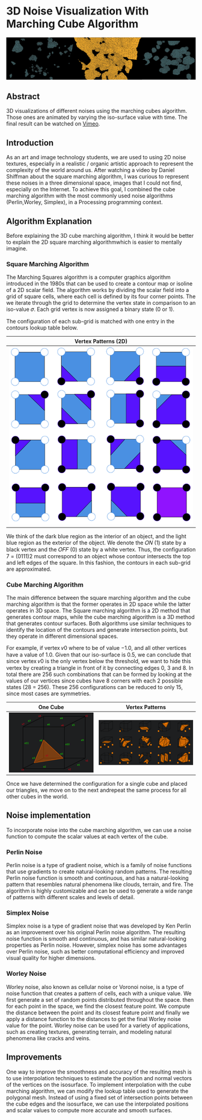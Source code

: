 # 3D Noise Visualization With Marching Cube Algorithm

![3D noise visualization teaser](./images/noise-teaser-2.png)

## Abstract
3D visualizations of different noises using the marching cubes algorithm. Those ones are animated by varying the iso-surface value with time. The final result can be watched on [Vimeo](https://vimeo.com/808352034).

<!--- GIF animation
![3D noise animation](./images/gif_cu_marching3.gif)
--->

## Introduction
As an art and image technology students, we are used to using 2D noise textures, especially in a realistic / organic artistic approach to represent the complexity of the world around us. After watching a video by Daniel Shiffman about the square marching algorithm, I was curious to represent these noises in a three dimensional space, images that I could not find, especially on the Internet. To achieve this goal, I combined the cube marching algorithm with the most commonly used noise algorithms (Perlin,Worley, Simplex), in a Processing programming context.


## Algorithm Explanation
Before explaining the 3D cube marching algorithm, I think it would be better to explain the 2D square marching algorithmwhich is easier to mentally imagine.

### Square Marching Algorithm
The Marching Squares algorithm is a computer graphics algorithm introduced in the 1980s that can be used to create a contour map or isoline of a 2D scalar field. The algorithm works by dividing the scalar field into a grid of square cells, where each cell is defined by its four corner points. The we iterate through the grid to determine the vertex state in comparison to an iso-value 𝜎. Each grid vertex is now assigned a binary state (0 or 1).

The configuration of each sub-grid is matched with one entry in the contours lookup table below.

Vertex Patterns (2D)          |  
:-------------------------:   |
![](./images/sq_march_00.png) |

We think of the dark blue region as the interior of an object, and the light blue region as the exterior of the object. We denote the 𝑂𝑁 (1) state by a black vertex and the 𝑂𝐹𝐹 (0) state by a white vertex. Thus, the configuration 7 = (0111)2 must correspond to an object whose contour intersects the top and left edges of the square. In this fashion, the contours in each sub-grid are approximated.


### Cube Marching Algorithm
The main difference between the square marching algorithm and the cube marching algorithm is that the former operates in 2D space while the latter operates in 3D space. The Square marching algorithm is a 2D method that generates contour maps, while the cube marching algorithm is a 3D method that generates contour surfaces. Both algorithms use similar techniques to identify the location of the contours and generate intersection points, but they operate in different dimensional spaces.


For example, if vertex 𝑣0 where to be of value −1.0, and all other vertices have a value of 1.0. Given that our iso-surface is 0.5, we can conclude that since vertex 𝑣0 is the only vertex below the threshold, we want to hide this vertex by creating a triangle in front of it by connecting edges 0, 3 and 8.
In total there are 256 such combinations that can be formed by looking at the values of our vertices since cubes have 8 corners with each 2 possible states (28 = 256). These 256 configurations can be reduced to only 15, since most cases are symmetries.



One Cube                       |  Vertex Patterns
:-------------------------:|:-------------------------:
![](./images/cu_march_00.png)  |  ![](./images/cu_march_01.png)

Once we have determined the configuration for a single cube and placed our triangles, we move on to the next andrepeat the same process for all other cubes in the world.

## Noise implementation
To incorporate noise into the cube marching algorithm, we can use a noise function to compute the scalar values at each vertex of the cube.

### Perlin Noise
Perlin noise is a type of gradient noise, which is a family of noise functions that use gradients to create natural-looking
random patterns. The resulting Perlin noise function is smooth and continuous, and has a natural-looking pattern that resembles natural phenomena like clouds, terrain, and fire. The algorithm is highly customizable and can be used to generate a wide range of patterns with different scales and levels of detail.

### Simplex Noise
Simplex noise is a type of gradient noise that was developed by Ken Perlin as an improvement over his original Perlin
noise algorithm. The resulting noise function is smooth and continuous, and has similar natural-looking properties as Perlin noise. However, simplex noise has some advantages over Perlin noise, such as better computational efficiency and improved visual quality for higher dimensions.

### Worley Noise
Worley noise, also known as cellular noise or Voronoi noise, is a type of noise function that creates a pattern of cells, each
with a unique value. We first generate a set of random points distributed throughout the space. then for each point in the space, we find the closest feature point. We compute the distance between the point and its closest feature point and finally we apply a distance function to the distances to get the
final Worley noise value for the point. Worley noise can be used for a variety of applications, such as creating textures, generating terrain, and modeling natural phenomena like cracks and veins.

## Improvements

One way to improve the smoothness and accuracy of the resulting mesh is to use interpolation techniques to estimate the position and normal vectors of the vertices on the isosurface. To implement interpolation with the cube marching algorithm, we can modify the lookup table used to generate the polygonal mesh. Instead of using a fixed set of intersection points between the cube edges and the isosurface, we can use the interpolated positions and scalar values to compute more accurate and smooth surfaces.


